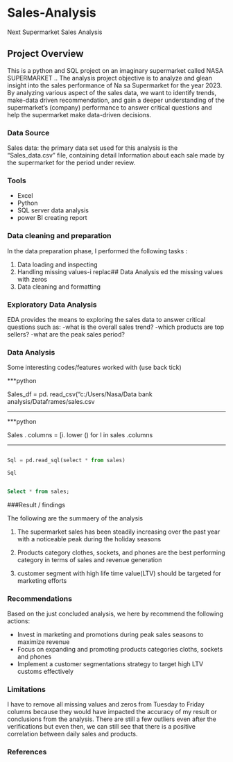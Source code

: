 # Sales-Analysis
Next Supermarket Sales Analysis

## Project Overview

This is a python and SQL project on an imaginary supermarket called NASA SUPERMARKET .. The analysis project objective is to analyze and glean insight into the sales performance of Na sa Supermarket for the year 2023. By analyzing various aspect of the sales data, we want to identify trends, make-data driven recommendation, and gain a deeper understanding of the supermarket’s (company) performance to answer critical questions and help the supermarket make data-driven decisions.

### Data Source 

Sales data: the primary data set used for this analysis is the “Sales_data.csv” file, containing  detail Information about each sale made by the supermarket for the period under review.

### Tools

  - Excel
  - Python
  - SQL server data analysis
  - power BI creating report

 ### Data cleaning and preparation 

 In the data preparation phase, I performed the following tasks :

   1. Data loading and inspecting
   2. Handling missing values-i replac## Data Analysis ed the missing values with zeros
   3. Data cleaning and formatting

 ###   Exploratory Data Analysis

 EDA provides the means to exploring the sales data to answer critical questions such as:
    -what is the overall sales trend?
    -which products are top sellers?
    -what are the peak sales period?
    
### Data Analysis

Some interesting codes/features worked with (use back tick)

***python

Sales_df = pd. read_csv(“c:/Users/Nasa/Data bank analysis/Dataframes/sales.csv

***

***python

Sales . columns = [i. lower () for I in sales .columns

***

```python

Sql = pd.read_sql(select * from sales)

Sql

```

```sql

Select * from sales;

```


###Result / findings

The following are the summaery of the analysis


1. The supermarket sales has been steadily increasing over the past year with a noticeable peak during the holiday seasons
	
3. Products category clothes, sockets, and phones are the best performing category in terms of sales and revenue generation

5.   customer segment with high life time value(LTV) should be targeted for marketing efforts

### Recommendations

Based on the just concluded analysis, we here by recommend the following actions:

   -	Invest in marketing  and promotions during peak sales seasons to maximize revenue
   -	Focus on expanding and promoting products categories cloths, sockets and phones
   -	Implement a customer segmentations  strategy to target high LTV customs effectively

### Limitations 


I have to remove all missing values and zeros from Tuesday to Friday columns because they would have impacted the accuracy of my result or conclusions from the analysis. There are still a few outliers even after the verifications but even then, we can still see that there is a positive correlation between daily sales and products.

### References









    

    

    
  
    

    

